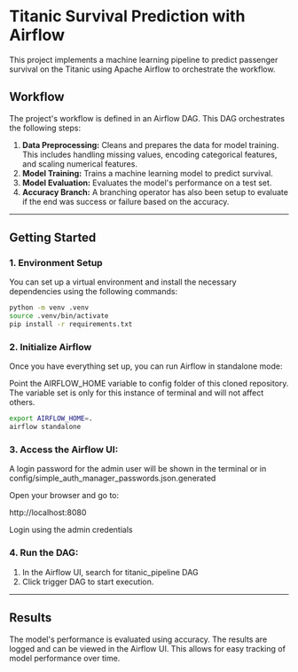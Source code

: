 # Titanic Survival Prediction with Airflow

This project implements a machine learning pipeline to predict passenger survival on the Titanic using Apache Airflow to orchestrate the workflow.

## Workflow

The project's workflow is defined in an Airflow DAG. This DAG orchestrates the following steps:

1.  **Data Preprocessing:** Cleans and prepares the data for model training. This includes handling missing values, encoding categorical features, and scaling numerical features.
2.  **Model Training:** Trains a machine learning model to predict survival.
3.  **Model Evaluation:** Evaluates the model's performance on a test set. 
4.  **Accuracy Branch:** A branching operator has also been setup to evaluate if the end was success or failure based on the accuracy.

-----

## Getting Started

### 1. Environment Setup
You can set up a virtual environment and install the necessary dependencies using the following commands:

```bash
python -m venv .venv
source .venv/bin/activate
pip install -r requirements.txt
```

### 2. Initialize Airflow
Once you have everything set up, you can run Airflow in standalone mode:

Point the AIRFLOW_HOME variable to config folder of this cloned repository. The variable set is only for this instance of terminal and will not affect others.

```bash
export AIRFLOW_HOME=.
airflow standalone
```

### 3. Access the Airflow UI:
A login password for the admin user will be shown in the terminal or in
config/simple_auth_manager_passwords.json.generated

Open your browser and go to:

http://localhost:8080

Login using the admin credentials

### 4. Run the DAG:

1. In the Airflow UI, search for titanic_pipeline DAG
2. Click trigger DAG to start execution.

-----

## Results

The model's performance is evaluated using accuracy. The results are logged and can be viewed in the Airflow UI. This allows for easy tracking of model performance over time. 